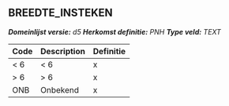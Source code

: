 ﻿## BREEDTE_INSTEKEN

*__Domeinlijst versie:__ d5*
*__Herkomst definitie:__ PNH*
*__Type veld:__ TEXT*

|__Code__ |__Description__ |__Definitie__	|
|	---	|	---	|   ---	| 
| < 6 | < 6 | x |
| > 6 | > 6 | x |
| ONB | Onbekend | x |
